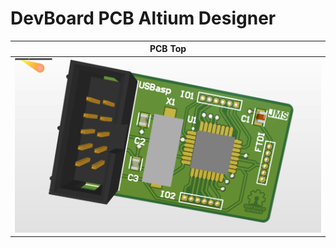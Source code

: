 # DevBoard PCB Altium Designer

PCB Top           | 
:-------------------------:|
![](https://github.com/janithsinhapura/DevBoard_PCB_Altium/blob/main/TopBoard.png)  |  
